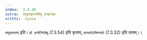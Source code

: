 ```yaml
---
index:  3.4.36
sutra:  समूलाकृतजीवेषु हन्कृञ्ग्रहः
vritti:  nyasa
---
```


`समूलघातम्` इति। `हो हन्तेर्ञ्णिन्नेषु` (7.3.54) इति कृत्वम्, `हनस्तोऽचिण्णलोः` (7.3.32) इति तत्वम्।।

